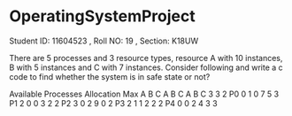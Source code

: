 # OperatingSystemProject
Student ID: 11604523 , Roll NO: 19 , Section: K18UW

There are 5 processes and 3 resource types, resource A with 10 instances, B with 5 instances and C with 7 instances. Consider following and write a c code to find whether the system is in safe state or not?

Available Processes	 Allocation	    Max
A	B	C		               A	B	C	     A	B	C
3	3	2        	P0	     0	1	0	     7	5	3
	            P1	     2	0	0	     3	2	2
	            P2	     3	0	2	     9	0	2
	            P3	     2	1	1	     2	2	2
	            P4	     0	0	2	     4	3	3


